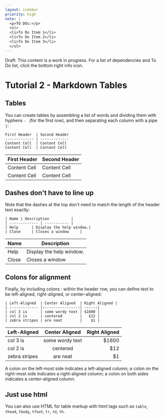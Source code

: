 ```yaml
---
layout: sidebar
priority: high
note: |  
  <p>TO DOs:</p> 
  <ul>
  <li>To Do Item 1</li>
  <li>To Do Item 2</li>
  <li>To Do Item 3</li>
  </ul>
---
```



<p class="alert alert-danger">Draft: This content is a work in progress.  For a list of dependencies and To Do list, click the bottom right info icon.</p>

# Tutorial 2 - Markdown Tables #

## Tables ##
You can create tables by assembling a list of words and dividing them with hyphens `- ` (for the first row), and then separating each column with a pipe `|`:

```
First Header  | Second Header
------------- | -------------
Content Cell  | Content Cell
Content Cell  | Content Cell
```

First Header  | Second Header
------------- | -------------
Content Cell  | Content Cell
Content Cell  | Content Cell

## Dashes don't have to line up ##

Note that the dashes at the top don't need to match the length of the header text exactly:

```
| Name | Description          |
| ------------- | ----------- |
| Help      | Display the help window.|
| Close     | Closes a window     |
```

| Name | Description          |
| ------------- | ----------- |
| Help      | Display the help window.|
| Close     | Closes a window     |



## Colons for alignment ##

Finally, by including colons : within the header row, you can define text to be left-aligned, right-aligned, or center-aligned:

```
| Left-Aligned  | Center Aligned  | Right Aligned |
| :------------ |:---------------:| -----:|
| col 3 is      | some wordy text | $1600 |
| col 2 is      | centered        |   $12 |
| zebra stripes | are neat        |    $1 |
```

| Left-Aligned  | Center Aligned  | Right Aligned |
| :------------ |:---------------:| -----:|
| col 3 is      | some wordy text | $1600 |
| col 2 is      | centered        |   $12 |
| zebra stripes | are neat        |    $1 |


A colon on the left-most side indicates a left-aligned column; a colon on the right-most side indicates a right-aligned column; a colon on both sides indicates a center-aligned column.

## Just use html ##

You can also use HTML for table markup with html tags such as `table`, `thead`, `tbody`, `tfoot`, `tr`, `td`, `th`.


[ipsum-image-00]: http://placehold.it/800x300
[ipsum-image-01]: http://placehold.it/800x800
[ipsum-image-02]: http://placehold.it/800x200
[ipsum-image-03]: http://placehold.it/800x200

[ipsum-image-00A]: holder.js/800x300
[ipsum-image-01A]: holder.js/800x800
[ipsum-image-02A]: holder.js/800x200
[ipsum-image-03A]: holder.js/800x200/sky


